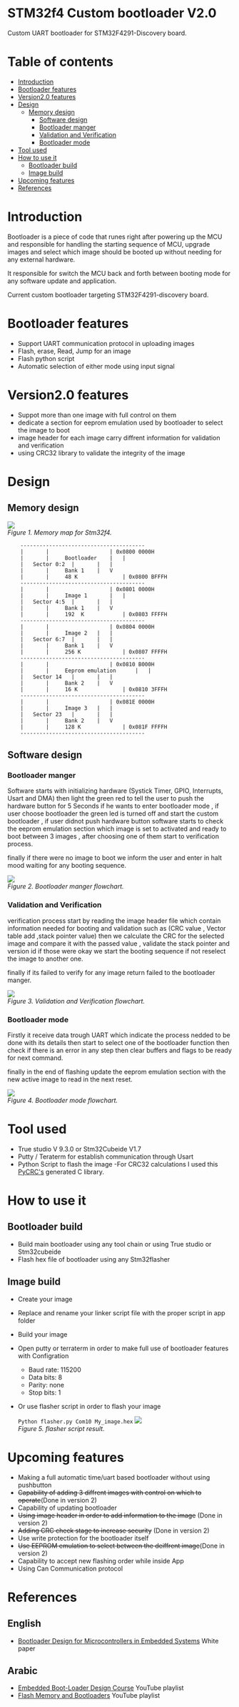 # STM32f4 Custom bootloader V2.0

Custom UART bootloader for STM32F4291-Discovery board.

# Table of contents

- [Introduction](#introduction)
- [Bootloader features](#bootloader-features)
- [Version2.0 features](#Version2.0-features)
- [Design](#design)
  - [Memory design](#memory-design)
    - [Software design](#software-design)
    - [Bootloader manger](#bootloader-manger)
    - [Validation and Verification](#Validation-and-Verification)
    - [Bootloader mode](#bootloader-mode)
- [Tool used](#tool-used)
- [How to use it](#how-to-use-it)
  - [Bootloader build](#bootloader-build)
  - [Image build](#image-build)
- [Upcoming features](#upcoming-features)
- [References](#references)

# Introduction

Bootloader is a piece of code that runes right after powering up the MCU and responsible for handling the starting sequence of MCU, upgrade images and select which image should be booted up without needing for any external hardware.

It responsible for switch the MCU back and forth between booting mode for any software update and application.

Current custom bootloader targeting STM32F4291-discovery board.

# Bootloader features

- Support UART communication protocol in uploading images
- Flash, erase, Read, Jump for an image
- Flash python script
- Automatic selection of either mode using input signal

# Version2.0 features

- Suppot more than one image with full control on them
- dedicate a section for eeprom emulation used by bootloader to select the image to boot
- image header for each image carry diffrent information for validation and verification
- using CRC32 library to validate the integrity of the image

# Design

## Memory design

<img src="imgs/stm32f4-memorymap.png" > <br>
_Figure 1. Memory map for Stm32f4._

```
	---------------------------------------
	|		|           		| 0x0800 0000H
	|    	|     Bootloader  	|   |
	|   Sector 0:2 	|      	|   |
	|		|     Bank 1  	|   V
	|		|     48 K            	| 0x0800 BFFFH
	---------------------------------------
	|		|           		| 0x0801 0000H
	|    	|     Image 1   	|   |
	|   Sector 4:5 	|      	|   |
	|		|     Bank 1  	|   V
	|		|     192  K            | 0x0803 FFFFH
	---------------------------------------
	|		|           		| 0x0804 0000H
	|    	|     Image 2  	|   |
	|   Sector 6:7 	|      	|   |
	|		|     Bank 1  	|   V
	|		|     256 K            	| 0x0807 FFFFH
	---------------------------------------
	|		|           		| 0x0810 B000H
	|    	|     Eeprom emulation  	|   |
	|   Sector 14 	|      	|   |
	|		|     Bank 2 	|   V
	|		|     16 K            	| 0x0810 3FFFH
	---------------------------------------
	|		|           		| 0x081E 0000H
	|    	|     Image 3  	|   |
	|   Sector 23 	|      	|   |
	|		|     Bank 2 	|   V
	|		|     128 K            	| 0x081F FFFFH
	---------------------------------------
```

## Software design

### Bootloader manger

Software starts with initializing hardware (Systick Timer, GPIO, Interrupts, Usart and DMA) then light the green red to tell the user to push the hardware button for 5 Seconds if he wants to enter bootloader mode , if user choose bootloader the green led is turned off and start the custom bootloader , if user didnot push hardware button software starts to check the eeprom emulation section which image is set to activated and ready to boot between 3 images , after choosing one of them start to verification process.

finally if there were no image to boot we inform the user and enter in halt mood waiting for any booting sequence.

<img src="imgs/Bootloader-manger-flowchart.png" > <br>
_Figure 2. Bootloader manger flowchart._

### Validation and Verification

verification process start by reading the image header file which contain information needed for booting and validation such as (CRC value , Vector table add ,stack pointer value) then we calculate the CRC for the selected image and compare it with the passed value , validate the stack pointer and version id if those were okay we start the booting sequence if not reselect the image to another one.

finally if its failed to verify for any image return failed to the bootloader manger.

<img src="imgs/Validation-and-Verification.png" > <br>
_Figure 3. Validation and Verification flowchart._

### Bootloader mode

Firstly it receive data trough UART which indicate the process nedded to be done with its details then start to select one of the bootloader function then check if there is an error in any step then clear buffers and flags to be ready for next command.

finally in the end of flashing update the eeprom emulation section with the new active image to read in the next reset.

<img src="imgs/Bootloader-mode-flowchart.png" > <br>
_Figure 4. Bootloader mode flowchart._

# Tool used

- True studio V 9.3.0 or Stm32Cubeide V1.7
- Putty / Teraterm for establish communication through Usart
- Python Script to flash the image
  -For CRC32 calculations I used this <a href="https://pycrc.org/index.html">PyCRC's</a> generated C library.

# How to use it

## Bootloader build

- Build main bootloader using any tool chain or using True studio or Stm32cubeide
- Flash hex file of bootloader using any Stm32flasher

## Image build

- Create your image
- Replace and rename your linker script file with the proper script in app folder
- Build your image
- Open putty or terraterm in order to make full use of bootloader features with Configration
  - Baud rate: 115200
  - Data bits: 8
  - Parity: none
  - Stop bits: 1
- Or use flasher script in order to flash your image

  `Python flasher.py Com10 My_image.hex`
  <img src="imgs/flasher-script-operate.png" > <br>
  _Figure 5. flasher script result._

# Upcoming features

- Making a full automatic time/uart based bootloader without using pushbutton
- ~~Capability of adding 3 diffrent images with control on which to operate~~(Done in version 2)
- Capability of updating bootloader
- ~~Using image header in order to add information to the image~~ (Done in version 2)
- ~~Adding CRC check stage to increase security~~ (Done in version 2)
- Use write protection for the bootloader itself
- ~~Use EEPROM emulation to select between the deiffrent image~~(Done in version 2)
- Capability to accept new flashing order while inside App
- Using Can Communication protocol

# References

## English

- <a href="https://www.beningo.com/insights/white-papers/bootloader-design-for-microcontrollers-in-embedded-systems/">Bootloader Design for Microcontrollers in Embedded Systems</a> White paper

## Arabic

- <a href="https://www.youtube.com/playlist?list=PLl3yF2kjT6AzLxhOuCEBY-8RzOIB1sfnN">Embedded Boot-Loader Design Course</a> YouTube playlist
- <a href="https://www.youtube.com/playlist?list=PLPFp2zIiTnxV5e75pGKIccaR0BjmpIS79">Flash Memory and Bootloaders</a> YouTube playlist
